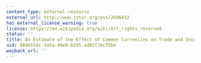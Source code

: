 ```yaml
---
content_type: external-resource
external_url: http://www.jstor.org/pss/2696432
has_external_license_warning: true
license: https://en.wikipedia.org/wiki/All_rights_reserved
status: ''
title: An Estimate of the Effect of Common Currencies on Trade and Income
uid: 084655dc-3a5a-46e9-b195-ad01f7ecf5be
wayback_url: ''
---
```

